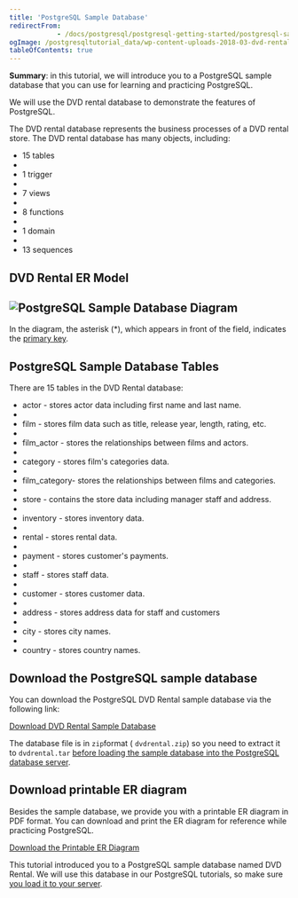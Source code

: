 ```yaml
---
title: 'PostgreSQL Sample Database'
redirectFrom: 
            - /docs/postgresql/postgresql-getting-started/postgresql-sample-database/
ogImage: /postgresqltutorial_data/wp-content-uploads-2018-03-dvd-rental-sample-database-diagram.png
tableOfContents: true
---
```



**Summary**: in this tutorial, we will introduce you to a PostgreSQL sample database that you can use for learning and practicing PostgreSQL.





We will use the DVD rental database to demonstrate the features of PostgreSQL.





The DVD rental database represents the business processes of a DVD rental store. The DVD rental database has many objects, including:





- 15 tables
-
- 1 trigger
-
- 7 views
-
- 8 functions
-
- 1 domain
-
- 13 sequences





## DVD Rental ER Model





## ![PostgreSQL Sample Database Diagram](/postgresqltutorial_data/wp-content-uploads-2018-03-dvd-rental-sample-database-diagram.png "PostgreSQL Sample Database Diagram")





In the diagram, the asterisk (\*), which appears in front of the field, indicates the [primary key](/docs/postgresql/postgresql-primary-key).





## PostgreSQL Sample Database Tables





There are 15 tables in the DVD Rental database:





- actor - stores actor data including first name and last name.
-
- film - stores film data such as title, release year, length, rating, etc.
-
- film_actor - stores the relationships between films and actors.
-
- category - stores film's categories data.
-
- film_category- stores the relationships between films and categories.
-
- store - contains the store data including manager staff and address.
-
- inventory - stores inventory data.
-
- rental - stores rental data.
-
- payment - stores customer's payments.
-
- staff - stores staff data.
-
- customer - stores customer data.
-
- address - stores address data for staff and customers
-
- city - stores city names.
-
- country - stores country names.





## Download the PostgreSQL sample database





You can download the PostgreSQL DVD Rental sample database via the following link:





[Download DVD Rental Sample Database](https://www.postgresqltutorial.com/wp-content/uploads/2019/05/dvdrental.zip)





The database file is in `zip`format ( `dvdrental.zip`) so you need to extract it to `dvdrental.tar` [before loading the sample database into the PostgreSQL database server](https://www.postgresqltutorial.com/postgresql-getting-started/load-postgresql-sample-database/ "Load PostgreSQL Sample Database").





## Download printable ER diagram





Besides the sample database, we provide you with a printable ER diagram in PDF format. You can download and print the ER diagram for reference while practicing PostgreSQL.





[Download the Printable ER Diagram](https://www.postgresqltutorial.com/wp-content/uploads/2018/03/printable-postgresql-sample-database-diagram.pdf)





This tutorial introduced you to a PostgreSQL sample database named DVD Rental. We will use this database in our PostgreSQL tutorials, so make sure [you load it to your server](https://www.postgresqltutorial.com/postgresql-getting-started/load-postgresql-sample-database/).



